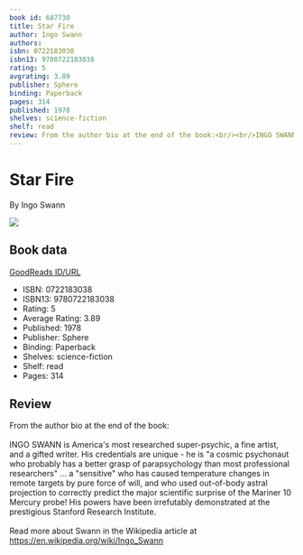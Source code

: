 ```yaml
---
book id: 687730
title: Star Fire
author: Ingo Swann
authors: 
isbn: 0722183038
isbn13: 9780722183038
rating: 5
avgrating: 3.89
publisher: Sphere
binding: Paperback
pages: 314
published: 1978
shelves: science-fiction
shelf: read
review: From the author bio at the end of the book:<br/><br/>INGO SWANN is America's most researched super-psychic, a fine artist, and a gifted writer. His credentials are unique - he is "a cosmic psychonaut who probably has a better grasp of parapsychology than most professional researchers" ... a "sensitive" who has caused temperature changes in remote targets by pure force of will, and who used out-of-body astral projection to correctly predict the major scientific surprise of the Mariner 10 Mercury probe! His powers have been irrefutably demonstrated at the prestigious Stanford Research Institute.<br/><br/>Read more about Swann in the Wikipedia article at https://en.wikipedia.org/wiki/Ingo_Swann
---
```


# Star Fire

By Ingo Swann

![](https://i.gr-assets.com/images/S/compressed.photo.goodreads.com/books/1365799676l/687730.jpg)

## Book data

[GoodReads ID/URL](https://www.goodreads.com/book/show/687730)

- ISBN: 0722183038
- ISBN13: 9780722183038
- Rating: 5
- Average Rating: 3.89
- Published: 1978
- Publisher: Sphere
- Binding: Paperback
- Shelves: science-fiction
- Shelf: read
- Pages: 314

## Review

From the author bio at the end of the book:<br/><br/>INGO SWANN is America's most researched super-psychic, a fine artist, and a gifted writer. His credentials are unique - he is "a cosmic psychonaut who probably has a better grasp of parapsychology than most professional researchers" ... a "sensitive" who has caused temperature changes in remote targets by pure force of will, and who used out-of-body astral projection to correctly predict the major scientific surprise of the Mariner 10 Mercury probe! His powers have been irrefutably demonstrated at the prestigious Stanford Research Institute.<br/><br/>Read more about Swann in the Wikipedia article at https://en.wikipedia.org/wiki/Ingo_Swann

